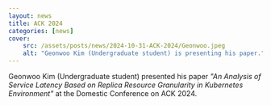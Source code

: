```yaml
---
layout: news
title: ACK 2024
categories: [news]
cover:
    src: /assets/posts/news/2024-10-31-ACK-2024/Geonwoo.jpeg
    alt: "Geonwoo Kim (Undergraduate student) is presenting his paper."
---
```


Geonwoo Kim (Undergraduate student) presented his paper _"An Analysis of Service Latency Based on Replica Resource Granularity in Kubernetes Environment"_ at the Domestic Conference on ACK 2024.
